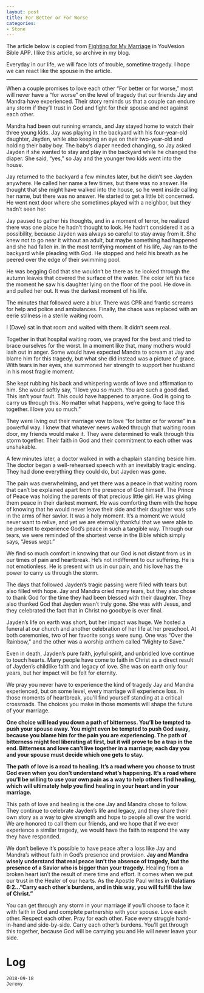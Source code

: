 ```yaml
---
layout: post
title: For Better or For Worse
categories:
- Stone
---
```


The article below is copied from [Fighting for My Marriage](http://www.fightingformymarriage.com/) in YouVesion Bible APP. I like this article, so archive in my blog.

Everyday in our life, we will face lots of trouble, sometime tragedy. I hope we can react like the spouse in the article. 

---

When a couple promises to love each other “For better or for worse,” most will never have a “for worse” on the level of tragedy that our friends Jay and Mandra have experienced. Their story reminds us that a couple can endure any storm if they’ll trust in God and fight for their spouse and not against each other. 

Mandra had been out running errands, and Jay stayed home to watch their three young kids. Jay was playing in the backyard with his four-year-old daughter, Jayden, while also keeping an eye on their two-year-old and holding their baby boy. The baby’s diaper needed changing, so Jay asked Jayden if she wanted to stay and play in the backyard while he changed the diaper. She said, “yes,” so Jay and the younger two kids went into the house. 

Jay returned to the backyard a few minutes later, but he didn’t see Jayden anywhere. He called her name a few times, but there was no answer. He thought that she might have walked into the house, so he went inside calling her name, but there was no answer. He started to get a little bit concerned. He went next door where she sometimes played with a neighbor, but they hadn’t seen her. 

Jay paused to gather his thoughts, and in a moment of terror, he realized there was one place he hadn’t thought to look. He hadn’t considered it as a possibility, because Jayden was always so careful to stay away from it. She knew not to go near it without an adult, but maybe something had happened and she had fallen in. In the most terrifying moment of his life, Jay ran to the backyard while pleading with God. He stopped and held his breath as he peered over the edge of their swimming pool. 

He was begging God that she wouldn’t be there as he looked through the autumn leaves that covered the surface of the water. The color left his face the moment he saw his daughter lying on the floor of the pool. He dove in and pulled her out. It was the darkest moment of his life. 

The minutes that followed were a blur. There was CPR and frantic screams for help and police and ambulances. Finally, the chaos was replaced with an eerie stillness in a sterile waiting room. 

I (Dave) sat in that room and waited with them. It didn’t seem real. 

Together in that hospital waiting room, we prayed for the best and tried to brace ourselves for the worst. In a moment like that, many mothers would lash out in anger. Some would have expected Mandra to scream at Jay and blame him for this tragedy, but what she did instead was a picture of grace. With tears in her eyes, she summoned her strength to support her husband in his most fragile moment. 

She kept rubbing his back and whispering words of love and affirmation to him. She would softly say, “I love you so much. You are such a good dad. This isn’t your fault. This could have happened to anyone. God is going to carry us through this. No matter what happens, we’re going to face this together. I love you so much.” 

They were living out their marriage vow to love “for better or for worse” in a powerful way. I knew that whatever news walked through that waiting room door, my friends would make it. They were determined to walk through this storm together. Their faith in God and their commitment to each other was unshakable. 

A few minutes later, a doctor walked in with a chaplain standing beside him. The doctor began a well-rehearsed speech with an inevitably tragic ending. They had done everything they could do, but Jayden was gone. 

The pain was overwhelming, and yet there was a peace in that waiting room that can’t be explained apart from the presence of God himself. The Prince of Peace was holding the parents of that precious little girl. He was giving them peace in their darkest moment. He was comforting them with the hope of knowing that he would never leave their side and their daughter was safe in the arms of her savior. It was a holy moment. It’s a moment we would never want to relive, and yet we are eternally thankful that we were able to be present to experience God’s peace in such a tangible way. Through our tears, we were reminded of the shortest verse in the Bible which simply says, “Jesus wept.” 

We find so much comfort in knowing that our God is not distant from us in our times of pain and heartbreak. He’s not indifferent to our suffering. He is not emotionless. He is present with us in our pain, and his love has the power to carry us through the storm. 

The days that followed Jayden’s tragic passing were filled with tears but also filled with hope. Jay and Mandra cried many tears, but they also chose to thank God for the time they had been blessed with their daughter. They also thanked God that Jayden wasn’t truly gone. She was with Jesus, and they celebrated the fact that in Christ no goodbye is ever final. 

Jayden’s life on earth was short, but her impact was huge. We hosted a funeral at our church and another celebration of her life at her preschool. At both ceremonies, two of her favorite songs were sung. One was “Over the Rainbow,” and the other was a worship anthem called “Mighty to Save.” 

Even in death, Jayden’s pure faith, joyful spirit, and unbridled love continue to touch hearts. Many people have come to faith in Christ as a direct result of Jayden’s childlike faith and legacy of love. She was on earth only four years, but her impact will be felt for eternity. 

We pray you never have to experience the kind of tragedy Jay and Mandra experienced, but on some level, every marriage will experience loss. In those moments of heartbreak, you’ll find yourself standing at a critical crossroads. The choices you make in those moments will shape the future of your marriage. 

**One choice will lead you down a path of bitterness. You’ll be tempted to push your spouse away. You might even be tempted to push God away, because you blame him for the pain you are experiencing. The path of bitterness might feel liberating at first, but it will prove to be a trap in the end. Bitterness and love can’t live together in a marriage; each day you and your spouse must decide which one gets to stay.**

**The path of love is a road to healing. It’s a road where you choose to trust God even when you don’t understand what’s happening. It’s a road where you’ll be willing to use your own pain as a way to help others find healing, which will ultimately help you find healing in your heart and in your marriage.** 

This path of love and healing is the one Jay and Mandra chose to follow. They continue to celebrate Jayden’s life and legacy, and they share their own story as a way to give strength and hope to people all over the world. We are honored to call them our friends, and we hope that if we ever experience a similar tragedy, we would have the faith to respond the way they have responded. 

We don’t believe it’s possible to have peace after a loss like Jay and Mandra’s without faith in God’s presence and provision. **Jay and Mandra wisely understand that real peace isn’t the absence of tragedy, but the presence of a Savior who is bigger than your tragedy.** Healing from a broken heart isn’t the result of mere time and effort. It comes when we put our trust in the Healer of our hearts. As the Apostle Paul writes in **Galatians 6:2…”Carry each other’s burdens, and in this way, you will fulfill the law of Christ.”** 

You can get through any storm in your marriage if you’ll choose to face it with faith in God and complete partnership with your spouse. Love each other. Respect each other. Pray for each other. Face every struggle hand-in-hand and side-by-side. Carry each other’s burdens. You’ll get through this together, because God will be carrying you and He will never leave your side.

# Log

```
2018-09-18
Jeremy
```
